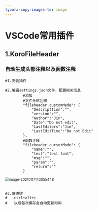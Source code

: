 ```yaml
---
typora-copy-images-to: image
---
```


# VSCode常用插件

## 1.KoroFileHeader

### 自动生成头部注释以及函数注释

```shell
#1.安装插件

#2.编辑settings.json文件，配置相关信息
		#添加
        #文件头部注释
        "fileheader.customMade": {
            "Descripttion":"",
            "version":"",
            "Author":"Jin",
            "Date":"Do not edit",
            "LastEditors":"Jin",
            "LastEditTime":"Do not Edit"
        },
        #函数注释
        "fileheader.cursorMode": {
            "name":"",
            "test":"test font",
            "msg":"",
            "param":"",
            "return":""
        }

```

<img src="D:\Study\学习笔记\image\image-20210117143055448.png" alt="image-20210117143055448" style="zoom: 80%;" />

```shell

#3.快捷键
#   ctrl+alt+i
#   以后每次保存会自动更新时间
```

